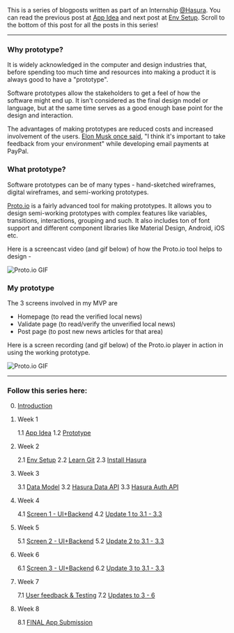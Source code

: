 

This is a series of blogposts written as part of an Internship [@Hasura](https://hasura.io). You can read the previous post at [App Idea](/posts/6) and next post at [Env Setup](/posts/8). Scroll to the bottom of this post for all the posts in this series!



------

### Why prototype?

It is widely acknowledged in the computer and design industries that, before spending too much time and resources into making a product it is always good to have a "prototype". 

Software prototypes allow the stakeholders to get a feel of how the software might end up. It isn't considered as the final design model or language, but at the same time serves as a good enough base point for the design and interaction. 

The advantages of making prototypes are reduced costs and increased involvement of the users. [Elon Musk once said](https://youtu.be/VHOieemErbg?t=4m56s), "I think it's important to take feedback from your environment" while developing email payments at PayPal.

### What prototype?

Software prototypes can be of many types - hand-sketched wireframes, digital wireframes, and semi-working prototypes.

[Proto.io](http://proto.io) is a fairly advanced tool for making prototypes. It allows you to design semi-working prototypes with complex features like variables, transitions, interactions, grouping and such. It also includes ton of font support and different component libraries like Material Design, Android, iOS etc.

Here is a screencast video (and gif below) of how the Proto.io tool helps to design - 



![Proto.io GIF](http://g.recordit.co/hnRis4n2JJ.gif)





### My prototype

The 3 screens involved in my MVP are

- Homepage (to read the verified local news)
- Validate page (to read/verify the unverified local news)
- Post page (to post new news articles for that area)



Here is a screen recording (and gif below) of the Proto.io player in action in using the working prototype.



![Proto.io GIF](http://g.recordit.co/3w2oLb2pKU.gif)

------



### Follow this series here:

0. [Introduction](/posts/5)


1. Week 1

   1.1 [App Idea](/posts/6)
   1.2 [Prototype](/posts/7)

2. Week 2

   2.1 [Env Setup](/posts/8)
   2.2 [Learn Git](/posts/9)
   2.3 [Install Hasura](/posts/10)

3. Week 3

   3.1 [Data Model](/posts/11)
   3.2 [Hasura Data API](/posts/12)
   3.3 [Hasura Auth API](/posts/13)

4. Week 4

   4.1 [Screen 1 - UI+Backend](/posts/14)
   4.2 [Update 1 to 3.1 - 3.3](/posts/15)

5. Week 5

   5.1 [Screen 2 - UI+Backend](/posts/16)
   5.2 [Update 2 to 3.1 - 3.3](/posts/17)

6. Week 6

   6.1 [Screen 3 - UI+Backend](/posts/18)
   6.2 [Update 3 to 3.1 - 3.3](/posts/19)

7. Week 7

   7.1 [User feedback & Testing](/posts/20)
   7.2 [Updates to 3 - 6](/posts/21)

8. Week 8

   8.1 [FINAL App Submission](/posts/21)